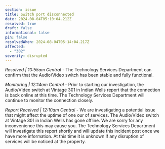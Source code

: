 ```yaml
---
section: issue
title: Switch port disconnected
date: 2024-08-04T05:10:04.212Z
resolved: true
draft: false
informational: false
pin: false
resolvedWhen: 2024-08-04T05:14:04.217Z
affected:
  - "302"
severity: disrupted
---
```

*Resolved | 10:55am Central* - The Technology Services Department can confirm that the Audio/Video switch has been stable and fully functional.

*Monitoring | 12:14am Central* - Prior to starting our investigation, the Audio/Video switch at Vintage 301 in Indian Wells report that the connection is back online at this time. The Technology Services Department will continue to monitor the connection closely.

*Report Received | 12:10am Central* - We are investigating a potential issue that might affect the uptime of one our of services. The Audio/Video switch at Vintage 301 in Indian Wells has gone offline. We are sorry for any inconvenience this may cause you. The Technology Services Department will investigate this report shortly and will update this incident post once we have more information. At this time it is unknown if any disruption of services will be noticed at the property. 
